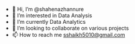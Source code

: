 - 👋 Hi, I’m @shahenazhannure
- 👀 I’m interested in Data Analysis
- 🌱 I’m currently Data Analytics
- 💞️ I’m looking to collaborate on various projects
- 📫 How to reach me sshaikh5010@gmail.com

<!---
shahenazshaikh/shahenazshaikh is a ✨ special ✨ repository because its `README.md` (this file) appears on your GitHub profile.
You can click the Preview link to take a look at your changes.
--->
